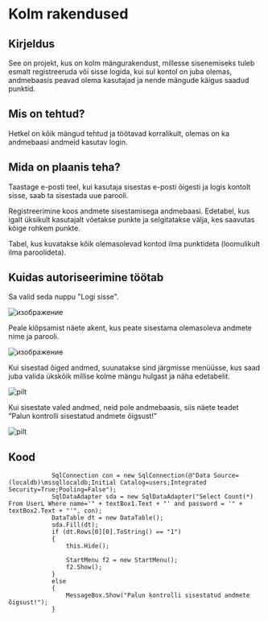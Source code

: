 # Kolm rakendused
## Kirjeldus
See on projekt, kus on kolm mängurakendust, millesse sisenemiseks tuleb esmalt registreeruda või sisse logida, kui sul kontol on juba olemas, andmebaasis peavad olema kasutajad ja nende mängude käigus saadud punktid.
## Mis on tehtud?
Hetkel on kõik mängud tehtud ja töötavad korralikult, olemas on ka andmebaasi andmeid kasutav login.
## Mida on plaanis teha?
Taastage e-posti teel, kui kasutaja sisestas e-posti õigesti ja logis kontolt sisse, saab ta sisestada uue parooli.

Registreerimine koos andmete sisestamisega andmebaasi. Edetabel, kus igalt üksikult kasutajalt võetakse punkte ja selgitatakse välja, kes saavutas kõige rohkem punkte.

Tabel, kus kuvatakse kõik olemasolevad kontod ilma punktideta (loomulikult ilma paroolideta).
## Kuidas autoriseerimine töötab
Sa valid seda nuppu "Logi sisse".

![изображение](https://user-images.githubusercontent.com/77333208/194776730-8000fc35-e27d-4445-9518-6873c1ad8ed6.png)


Peale klõpsamist näete akent, kus peate sisestama olemasoleva andmete nime ja parooli.

![изображение](https://user-images.githubusercontent.com/77333208/194776833-5befb12d-97f0-4516-8cf1-91bd2b5e4e39.png)


Kui sisestad õiged andmed, suunatakse sind järgmisse menüüsse, kus saad juba valida ükskõik millise kolme mängu hulgast ja näha edetabelit.

![pilt](https://user-images.githubusercontent.com/77333208/194815935-25afbf71-cb3c-467b-9cb4-f69ea942cdb0.png)


Kui sisestate valed andmed, neid pole andmebaasis, siis näete teadet "Palun kontrolli sisestatud andmete õigsust!"

![pilt](https://user-images.githubusercontent.com/77333208/194815908-2c183523-6264-433e-b650-e51c2bb11c9f.png)


## Kood
```
            SqlConnection con = new SqlConnection(@"Data Source=(localdb)\mssqllocaldb;Initial Catalog=users;Integrated Security=True;Pooling=False");
            SqlDataAdapter sda = new SqlDataAdapter("Select Count(*) From UserL Where name='" + textBox1.Text + "' and password = '" + textBox2.Text + "'", con);
            DataTable dt = new DataTable();
            sda.Fill(dt);
            if (dt.Rows[0][0].ToString() == "1")
            {
                this.Hide();

                StartMenu f2 = new StartMenu();
                f2.Show();
            }
            else
            {
                MessageBox.Show("Palun kontrolli sisestatud andmete õigsust!");
            }
```
